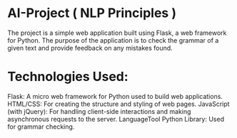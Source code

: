 # AI-Project ( NLP Principles )
The project is a simple web application built using Flask, a web framework for Python. The purpose of the application is to check the grammar of a given text and provide feedback on any mistakes found.

# Technologies Used:
Flask: A micro web framework for Python used to build web applications.
HTML/CSS: For creating the structure and styling of web pages.
JavaScript (with jQuery): For handling client-side interactions and making asynchronous requests to the server.
LanguageTool Python Library: Used for grammar checking.
